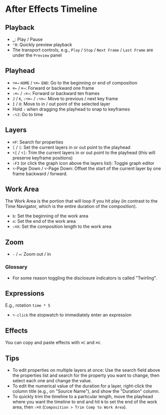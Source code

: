 # After Effects Timeline

## Playback

- `␣`: Play / Pause
- `⌃0`: Quickly preview playback
- The transport controls, e.g., `Play` / `Stop` / `Next Frame` / `Last Frame` are under the `Preview` panel

## Playhead

- `⌥⌘→` `HOME` / `⌥⌘←` `END`: Go to the beginning or end of composition
- `⌘←` / `⌘→`: Forward or backward one frame
- `⇧⌘←` / `⇧⌘→`: Forward or backward ten frames
- `J` / `K`, `⇧⌥⌘←` / `⇧⌥⌘←`: Move to previous / next key frame
- `I` / `O`: Move to in / out point of the selected layer
- Hold `⇧` when dragging the playhead to snap to keyframes
- `⇧⌥J`: Go to time

## Layers

- `⌘F`: Search for properties
- `[` / `]`: Set the current layers in or out point to the playhead
- `⌥[` / `⌥]`: Trim the current layers in or out point to the playhead (this will preserve keyframe positions)
- `⇧F3` (or click the graph icon above the layers list): Toggle graph editor
- `⌥`-Page Down / `⌥`-Page Down: Offset the start of the current layer by one frame backward / forward.

## Work Area

The Work Area is the portion that will loop if you hit play (in contrast to the Time Navigator, which is the entire duration of the composition).

- `b`: Set the beginning of the work area
- `n`: Set the end of the work area
- `⇧⌘X`: Set the composition length to the work area

## Zoom

- `-` / `=`: Zoom out / in

### Glossary

- For some reason toggling the disclosure indicators is called "Twirling".

## Expressions

E.g., rotation `time * 5`

- `⌥-click` the stopwatch to immediately enter an expression

## Effects

You can copy and paste effects with `⌘C` and `⌘V`.

## Tips

- To edit properties on multiple layers at once: Use the search field above the properties list and search for the property you want to change, then select each one and change the value.
- To edit the numerical value of the duration for a layer, right-click the column title (e.g., on "Source Name"), and show the "Duration" column.
- To quickly trim the timeline to a particular length, move the playhead where you want the timeline to end and hit `N` to set the end of the work area, then `⇧⌘X` (`Composition > Trim Comp to Work Area`).
